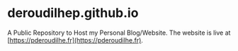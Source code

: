 # deroudilhep.github.io

A Public Repository to Host my Personal Blog/Website. The website is live at [https://pderoudilhe.fr](https://pderoudilhe.fr).
